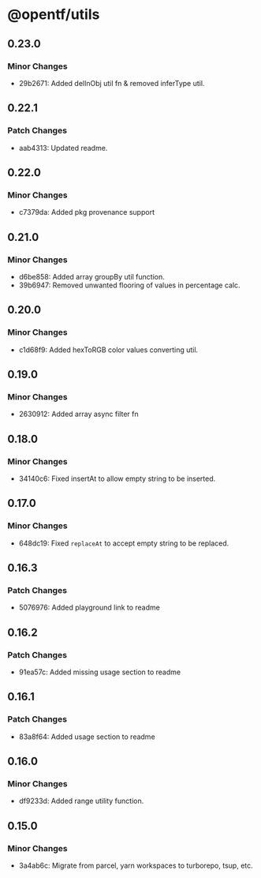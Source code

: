 # @opentf/utils

## 0.23.0

### Minor Changes

- 29b2671: Added delInObj util fn & removed inferType util.

## 0.22.1

### Patch Changes

- aab4313: Updated readme.

## 0.22.0

### Minor Changes

- c7379da: Added pkg provenance support

## 0.21.0

### Minor Changes

- d6be858: Added array groupBy util function.
- 39b6947: Removed unwanted flooring of values in percentage calc.

## 0.20.0

### Minor Changes

- c1d68f9: Added hexToRGB color values converting util.

## 0.19.0

### Minor Changes

- 2630912: Added array async filter fn

## 0.18.0

### Minor Changes

- 34140c6: Fixed insertAt to allow empty string to be inserted.

## 0.17.0

### Minor Changes

- 648dc19: Fixed `replaceAt` to accept empty string to be replaced.

## 0.16.3

### Patch Changes

- 5076976: Added playground link to readme

## 0.16.2

### Patch Changes

- 91ea57c: Added missing usage section to readme

## 0.16.1

### Patch Changes

- 83a8f64: Added usage section to readme

## 0.16.0

### Minor Changes

- df9233d: Added range utility function.

## 0.15.0

### Minor Changes

- 3a4ab6c: Migrate from parcel, yarn workspaces to turborepo, tsup, etc.
